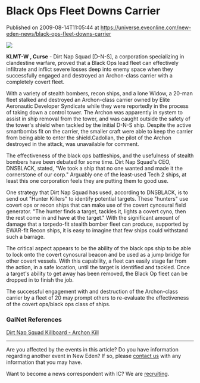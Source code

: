 # Black Ops Fleet Downs Carrier
Published on 2009-08-14T11:05:44 at https://universe.eveonline.com/new-eden-news/black-ops-fleet-downs-carrier

![](http://www.eve-ic.net/media/assets/icarticlebanner.png)  
  
 **KLMT-W , Curse** \- Dirt Nap Squad [D-N-S], a corporation specializing in clandestine warfare, proved that a Black Ops lead fleet can effectively infiltrate and inflict severe losses deep into enemy space when they successfully engaged and destroyed an Archon-class carrier with a completely covert fleet.  
  
With a variety of stealth bombers, recon ships, and a lone Widow, a 20-man fleet stalked and destroyed an Archon-class carrier owned by Elite Aeronautic Developer Syndicate while they were reportedly in the process of taking down a control tower. The Archon was apparently in system to assist in ship removal from the tower, and was caught outside the safety of the tower's shield when tackled by the initial D-N-S ship. Despite the active smartbombs fit on the carrier, the smaller craft were able to keep the carrier from being able to enter the shield.Cadollan, the pilot of the Archon destroyed in the attack, was unavailable for comment.  
  
The effectiveness of the black ops battleships, and the usefulness of stealth bombers have been debated for some time. Dirt Nap Squad's CEO, DNSBLACK, stated, "We took a ship that no one wanted and made it the cornerstone of our corp." Arguably one of the least-used Tech 2 ships, at least this one corporation feels they are putting them to good use.  
  
One strategy that Dirt Nap Squad has used, according to DNSBLACK, is to send out "Hunter Killers" to identify potential targets. These "hunters" use covert ops or recon ships that can make use of the covert cynosural field generator. "The hunter finds a target, tackles it, lights a covert cyno, then the rest come in and have at the target." With the significant amount of damage that a torpedo-fit stealth bomber fleet can produce, supported by EWAR-fit Recon ships, it is easy to imagine that few ships could withstand such a barrage.  
  
The critical aspect appears to be the ability of the black ops ship to be able to lock onto the covert cynosural beacon and be used as a jump bridge for other covert vessels. With this capability, a fleet can easily stage far from the action, in a safe location, until the target is identified and tackled. Once a target's ability to get away has been removed, the Black Op fleet can be dropped in to finish the job.  
  
The successful engagement with and destruction of the Archon-class carrier by a fleet of 20 may prompt others to re-evaluate the effectiveness of the covert ops/black ops class of ships.

### GalNet References

[Dirt Nap Squad Killboard - Archon Kill](http://killboard.dirtnapsquad.net/?a=kill_detail&kll_id=8510)

* * *

Are you affected by the events in this article? Do you have information regarding another event in New Eden? If so, please [contact us](http://myeve.eve-online.com/news.asp?a=submitrp) with any information that you may have.  
  
Want to become a news correspondent with IC? We are [recruiting](http://www.eveonline.com/isd.asp).
